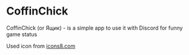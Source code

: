 # CoffinChick

CoffinChick (or Ящик) - is a simple app to use it with Discord for funny game status

Used icon from [icons8.com](https://icons8.com/icon/Sk-Pp8CUJOIB/coffin)